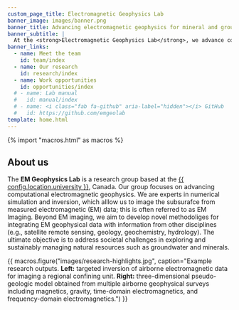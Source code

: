 ```yaml
---
custom_page_title: Electromagnetic Geophysics Lab
banner_image: images/banner.png
banner_title: Advancing electromagnetic geophysics for mineral and groundwater applications
banner_subtitle: |
  At the <strong>Electromagnetic Geophysics Lab</strong>, we advance computational electromagnetic geophysics in numerical simulation, inversion, and machine learning, tailored for mineral and groundwater problems. 
banner_links:
  - name: Meet the team
    id: team/index
  - name: Our research
    id: research/index
  - name: Work opportunities
    id: opportunities/index    
  # - name: Lab manual
  #   id: manual/index
  # - name: <i class="fab fa-github" aria-label="hidden"></i> GitHub
  #   id: https://github.com/emgeolab
template: home.html
---
```


{% import "macros.html" as macros %}

## About us

The **EM Geophysics Lab** is a research group based at the [{{ config.location.university }}][umanitoba], Canada. Our group focuses on advancing computational electromagnetic geophysics. We are experts in numerical simulation and inversion, which alllow us to image the subsurafce from measured electromagnetic (EM) data; this is often referred to as EM Imaging. Beyond EM imaging, we aim to develop novel methodoliges for integrating EM geophysical data with information from other disciplines (e.g., satellite remote sensing, geology, geochemistry, hydrology). The ultimate objective is to address societal challenges in exploring and sustainably managing natural resources such as groundwater and minerals.

{{ macros.figure("images/research-highlights.jpg", caption="Example research outputs. <strong>Left:</strong> targeted inversion of airborne electromagnetic data for imaging a regional confining unit. <strong>Right:</strong> three-dimensional pseudo-geologic model obtained from multiple airborne geophysical surveys including magnetics, gravity, time-domain electromagnetics, and frequency-domain electromagnetics.") }}

[umanitoba]: https://umanitoba.ca/
